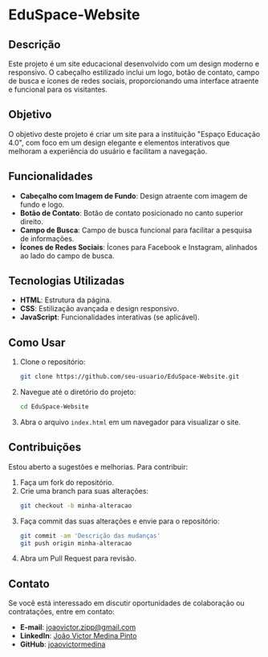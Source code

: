 # EduSpace-Website

## Descrição
Este projeto é um site educacional desenvolvido com um design moderno e responsivo. O cabeçalho estilizado inclui um logo, botão de contato, campo de busca e ícones de redes sociais, proporcionando uma interface atraente e funcional para os visitantes.

## Objetivo
O objetivo deste projeto é criar um site para a instituição "Espaço Educação 4.0", com foco em um design elegante e elementos interativos que melhoram a experiência do usuário e facilitam a navegação.

## Funcionalidades
- **Cabeçalho com Imagem de Fundo**: Design atraente com imagem de fundo e logo.
- **Botão de Contato**: Botão de contato posicionado no canto superior direito.
- **Campo de Busca**: Campo de busca funcional para facilitar a pesquisa de informações.
- **Ícones de Redes Sociais**: Ícones para Facebook e Instagram, alinhados ao lado do campo de busca.

## Tecnologias Utilizadas
- **HTML**: Estrutura da página.
- **CSS**: Estilização avançada e design responsivo.
- **JavaScript**: Funcionalidades interativas (se aplicável).

## Como Usar
1. Clone o repositório:
    ```bash
    git clone https://github.com/seu-usuario/EduSpace-Website.git
    ```

2. Navegue até o diretório do projeto:
    ```bash
    cd EduSpace-Website
    ```

3. Abra o arquivo `index.html` em um navegador para visualizar o site.

## Contribuições
Estou aberto a sugestões e melhorias. Para contribuir:

1. Faça um fork do repositório.
2. Crie uma branch para suas alterações:
    ```bash
    git checkout -b minha-alteracao
    ```
3. Faça commit das suas alterações e envie para o repositório:
    ```bash
    git commit -am 'Descrição das mudanças'
    git push origin minha-alteracao
    ```
4. Abra um Pull Request para revisão.

## Contato
Se você está interessado em discutir oportunidades de colaboração ou contratações, entre em contato:

- **E-mail**: [joaovictor.zipp@gmail.com](mailto:joaovictor.zipp@gmail.com)
- **LinkedIn**: [João Victor Medina Pinto](https://www.linkedin.com/in/joaovictormedina/)
- **GitHub**: [joaovictormedina](https://github.com/joaovictormedina)
